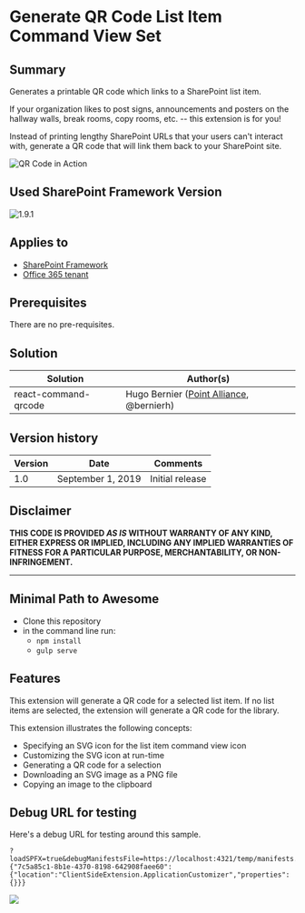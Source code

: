 # Generate QR Code List Item Command View Set

## Summary

Generates a printable QR code which links to a SharePoint list item.

If your organization likes to post signs, announcements and posters on the hallway walls, break rooms, copy rooms, etc. -- this extension is for you!

Instead of printing lengthy SharePoint URLs that your users can't interact with, generate a QR code that will link them back to your SharePoint site.

![QR Code in Action](./assets/QRCode.gif)

## Used SharePoint Framework Version

![1.9.1](https://img.shields.io/badge/version-1.9.1-green.svg)

## Applies to

* [SharePoint Framework](https://dev.office.com/sharepoint)
* [Office 365 tenant](https://dev.office.com/sharepoint/docs/spfx/set-up-your-development-environment)

## Prerequisites

There are no pre-requisites.

## Solution

Solution|Author(s)
--------|---------
react-command-qrcode | Hugo Bernier ([Point Alliance](pointalliance.com), @bernierh)

## Version history

Version|Date|Comments
-------|----|--------
1.0|September 1, 2019|Initial release

## Disclaimer

**THIS CODE IS PROVIDED *AS IS* WITHOUT WARRANTY OF ANY KIND, EITHER EXPRESS OR IMPLIED, INCLUDING ANY IMPLIED WARRANTIES OF FITNESS FOR A PARTICULAR PURPOSE, MERCHANTABILITY, OR NON-INFRINGEMENT.**

---

## Minimal Path to Awesome

* Clone this repository
* in the command line run:
  * `npm install`
  * `gulp serve`

## Features

This extension will generate a QR code for a selected list item. If no list items are selected, the extension will generate a QR code for the library.

This extension illustrates the following concepts:

* Specifying an SVG icon for the list item command view icon
* Customizing the SVG icon at run-time
* Generating a QR code for a selection
* Downloading an SVG image as a PNG file
* Copying an image to the clipboard

## Debug URL for testing

Here's a debug URL for testing around this sample. 

```
?loadSPFX=true&debugManifestsFile=https://localhost:4321/temp/manifests.js&customActions={"7c5a85c1-8b1e-4370-8198-642908faee60":{"location":"ClientSideExtension.ApplicationCustomizer","properties":{}}}
```

<img src="https://pnptelemetry.azurewebsites.net/sp-dev-fx-extensions/samples/react-command-qrcode" />
